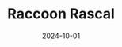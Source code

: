---
title: "Raccoon Rascal"
tags: "card"
date: "2024-10-01"


cardItem:
    title: Raccoon Rascal
    role: Gameplay/System/UI programmer
    summaryOne: First game project at FutureGames, play as a raccoon trying to steal items, while not trying to get captured.
    summaryTwo: Worked on pick-ups, save system, buffs system, and store system.
    url: projects/raccoon-rascal/
    urlText:   
    imageUrl: project_img/Raccon_Rascal.png
    startDate: "2024/10"
    endDate: "2024/11"
    peopleAmount: 15
    timeWorked: 3 weeks
    engine: Unity

---